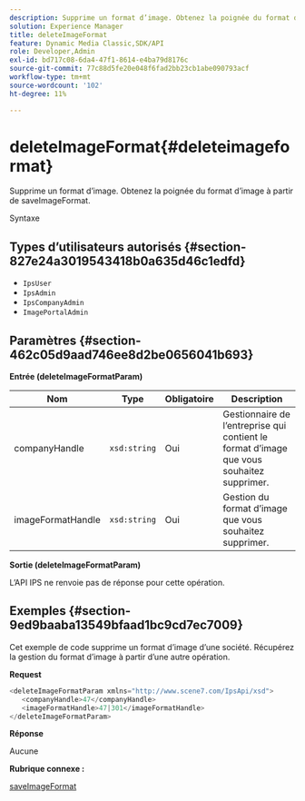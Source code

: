 ```yaml
---
description: Supprime un format d’image. Obtenez la poignée du format d’image à partir de saveImageFormat.
solution: Experience Manager
title: deleteImageFormat
feature: Dynamic Media Classic,SDK/API
role: Developer,Admin
exl-id: bd717c08-6da4-47f1-8614-e4ba79d8176c
source-git-commit: 77c88d5fe20e048f6fad2bb23cb1abe090793acf
workflow-type: tm+mt
source-wordcount: '102'
ht-degree: 11%

---
```


# deleteImageFormat{#deleteimageformat}

Supprime un format d’image. Obtenez la poignée du format d’image à partir de saveImageFormat.

Syntaxe

## Types d’utilisateurs autorisés {#section-827e24a3019543418b0a635d46c1edfd}

* `IpsUser`
* `IpsAdmin`
* `IpsCompanyAdmin`
* `ImagePortalAdmin`

## Paramètres {#section-462c05d9aad746ee8d2be0656041b693}

**Entrée (deleteImageFormatParam)**

| Nom | Type | Obligatoire | Description |
|---|---|---|---|
| companyHandle | `xsd:string` | Oui | Gestionnaire de l’entreprise qui contient le format d’image que vous souhaitez supprimer. |
| imageFormatHandle | `xsd:string` | Oui | Gestion du format d’image que vous souhaitez supprimer. |

**Sortie (deleteImageFormatParam)**

L’API IPS ne renvoie pas de réponse pour cette opération.

## Exemples {#section-9ed9baaba13549bfaad1bc9cd7ec7009}

Cet exemple de code supprime un format d’image d’une société. Récupérez la gestion du format d’image à partir d’une autre opération.

**Request**

```java
<deleteImageFormatParam xmlns="http://www.scene7.com/IpsApi/xsd">
   <companyHandle>47</companyHandle>
   <imageFormatHandle>47|301</imageFormatHandle>
</deleteImageFormatParam>
```

**Réponse**

Aucune

**Rubrique connexe :**

[saveImageFormat](../../../operations/c-operations-intro/c-methods/r-save-image-format.md#reference-d15c27f533ef41e38b54a539a304bd1d)
